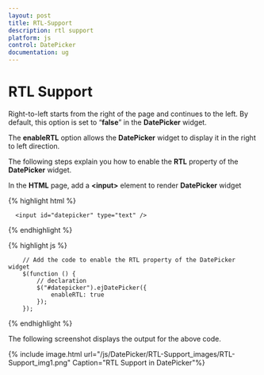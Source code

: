 ```yaml
---
layout: post
title: RTL-Support
description: rtl support
platform: js
control: DatePicker
documentation: ug
---
```


# RTL Support

Right-to-left starts from the right of the page and continues to the left. By default, this option is set to “**false**” in the **DatePicker** widget. 

The **enableRTL** option allows the **DatePicker** widget to display it in the right to left direction.

The following steps explain you how to enable the **RTL** property of the **DatePicker** widget.

In the **HTML** page, add a **&lt;input&gt;** element to render **DatePicker** widget

{% highlight html %}

      <input id="datepicker" type="text" />
      
  {% endhighlight %}
  
  {% highlight js %}

        // Add the code to enable the RTL property of the DatePicker widget
        $(function () {
            // declaration
            $("#datepicker").ejDatePicker({
                enableRTL: true
            });
        });

  {% endhighlight %}


The following screenshot displays the output for the above code.

{% include image.html url="/js/DatePicker/RTL-Support_images/RTL-Support_img1.png" Caption="RTL Support in DatePicker"%}

